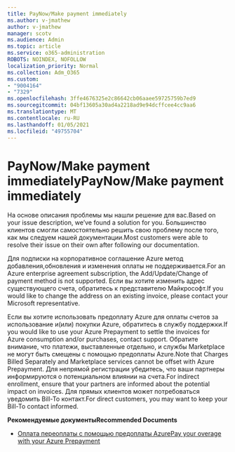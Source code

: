 ```yaml
---
title: PayNow/Make payment immediately
ms.author: v-jmathew
author: v-jmathew
manager: scotv
ms.audience: Admin
ms.topic: article
ms.service: o365-administration
ROBOTS: NOINDEX, NOFOLLOW
localization_priority: Normal
ms.collection: Adm_O365
ms.custom:
- "9004164"
- "7329"
ms.openlocfilehash: 3ffe4676325e2c86642cb06aaee59725759b7ed9
ms.sourcegitcommit: 04bf13605a30ad4a2218ad9e94dcffcee4cc9aa6
ms.translationtype: MT
ms.contentlocale: ru-RU
ms.lasthandoff: 01/05/2021
ms.locfileid: "49755704"
---
```

# <a name="paynowmake-payment-immediately"></a><span data-ttu-id="aef4d-102">PayNow/Make payment immediately</span><span class="sxs-lookup"><span data-stu-id="aef4d-102">PayNow/Make payment immediately</span></span>

<span data-ttu-id="aef4d-103">На основе описания проблемы мы нашли решение для вас.</span><span class="sxs-lookup"><span data-stu-id="aef4d-103">Based on your issue description, we’ve found a solution for you.</span></span> <span data-ttu-id="aef4d-104">Большинство клиентов смогли самостоятельно решить свою проблему после того, как мы следуем нашей документации.</span><span class="sxs-lookup"><span data-stu-id="aef4d-104">Most customers were able to resolve their issue on their own after following our documentation.</span></span>

<span data-ttu-id="aef4d-105">Для подписки на корпоративное соглашение Azure метод добавления,обновления и изменения оплаты не поддерживается.</span><span class="sxs-lookup"><span data-stu-id="aef4d-105">For an Azure enterprise agreement subscription, the Add/Update/Change of payment method is not supported.</span></span> <span data-ttu-id="aef4d-106">Если вы хотите изменить адрес существующего счета, обратитесь к представителю Майкрософт.</span><span class="sxs-lookup"><span data-stu-id="aef4d-106">If you would like to change the address on an existing invoice, please contact your Microsoft representative.</span></span>

<span data-ttu-id="aef4d-107">Если вы хотите использовать предоплату Azure для оплаты счетов за использование и(или) покупки Azure, обратитесь в службу поддержки.</span><span class="sxs-lookup"><span data-stu-id="aef4d-107">If you would like to use your Azure Prepayment to settle the invoices for Azure consumption and/or purchases, contact support.</span></span> <span data-ttu-id="aef4d-108">Обратите внимание, что платежи, выставленные отдельно, и службы Marketplace не могут быть смещены с помощью предоплаты Azure.</span><span class="sxs-lookup"><span data-stu-id="aef4d-108">Note that Charges Billed Separately and Marketplace services cannot be offset with Azure Prepayment.</span></span> <span data-ttu-id="aef4d-109">Для непрямой регистрации убедитесь, что ваши партнеры информируются о потенциальном влиянии на счета.</span><span class="sxs-lookup"><span data-stu-id="aef4d-109">For indirect enrollment, ensure that your partners are informed about the potential impact on invoices.</span></span> <span data-ttu-id="aef4d-110">Для прямых клиентов может потребоваться уведомить Bill-To контакт.</span><span class="sxs-lookup"><span data-stu-id="aef4d-110">For direct customers, you may want to keep your Bill-To contact informed.</span></span>

<span data-ttu-id="aef4d-111">**Рекомендуемые документы**</span><span class="sxs-lookup"><span data-stu-id="aef4d-111">**Recommended Documents**</span></span>

- [<span data-ttu-id="aef4d-112">Оплата переоплаты с помощью предоплаты Azure</span><span class="sxs-lookup"><span data-stu-id="aef4d-112">Pay your overage with your Azure Prepayment</span></span>](https://docs.microsoft.com/azure/cost-management-billing/manage/ea-portal-enrollment-invoices#pay-your-overage-with-your-azure-prepayment)
